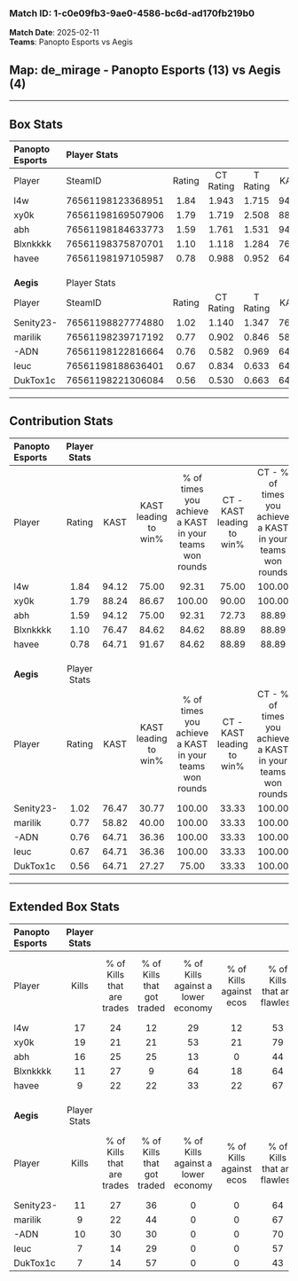 ### Match ID: 1-c0e09fb3-9ae0-4586-bc6d-ad170fb219b0  
**Match Date**: 2025-02-11  
**Teams**: Panopto Esports vs Aegis  

## **Map**: de_mirage - Panopto Esports (13) vs Aegis (4)  
---  

## Box Stats  

| **Panopto Esports** | Player Stats      |        |           |          |       |       |       |         |        |      |     |
| :- | :- | :-: | :-: | :-: | :-: | :-: | :-: | :-: | :-: | :-: | :-: |
| Player              | SteamID           | Rating | CT Rating | T Rating | KAST  |  ADR  | Kills | Assists | Deaths | K/D  | HS% |
| l4w                 | 76561198123368951 |  1.84  |   1.943   |  1.715   | 94.12 | 111.4 |  17   |    5    |   5    | 3.40 |  5  |
| xy0k                | 76561198169507906 |  1.79  |   1.719   |  2.508   | 88.24 | 109.4 |  19   |    4    |   8    | 2.38 | 47  |
| abh                 | 76561198184633773 |  1.59  |   1.761   |  1.531   | 94.12 | 90.8  |  16   |    4    |   9    | 1.78 | 81  |
| Blxnkkkk            | 76561198375870701 |  1.10  |   1.118   |  1.284   | 76.47 | 77.0  |  11   |    4    |   11   | 1.00 | 54  |
| havee               | 76561198197105987 |  0.78  |   0.988   |  0.952   | 64.71 | 47.1  |   9   |    2    |   12   | 0.75 | 55  |
|                     |                   |        |           |          |       |       |       |         |        |      |     |
|                     |                   |        |           |          |       |       |       |         |        |      |     |
|                     |                   |        |           |          |       |       |       |         |        |      |     |
| **Aegis**           | Player Stats      |        |           |          |       |       |       |         |        |      |     |
| Player              | SteamID           | Rating | CT Rating | T Rating | KAST  |  ADR  | Kills | Assists | Deaths | K/D  | HS% |
| Senity23-           | 76561198827774880 |  1.02  |   1.140   |  1.347   | 76.47 | 88.7  |  11   |    5    |   15   | 0.73 | 45  |
| marilik             | 76561198239717192 |  0.77  |   0.902   |  0.846   | 58.82 | 79.7  |   9   |    6    |   15   | 0.60 | 44  |
| -ADN                | 76561198122816664 |  0.76  |   0.582   |  0.969   | 64.71 | 53.1  |  10   |    3    |   15   | 0.67 | 30  |
| leuc                | 76561198188636401 |  0.67  |   0.834   |  0.633   | 64.71 | 56.5  |   7   |    2    |   13   | 0.54 | 42  |
| DukTox1c            | 76561198221306084 |  0.56  |   0.530   |  0.663   | 64.71 | 42.4  |   7   |    1    |   15   | 0.47 | 42  |
---  

## Contribution Stats  

| **Panopto Esports** | Player Stats |       |                      |                                                        |                           |                                                             |                          |                                                            |
| :- | :-: | :-: | :-: | :-: | :-: | :-: | :-: | :-: |
| Player              |    Rating    | KAST  | KAST leading to win% | % of times you achieve a KAST in your teams won rounds | CT - KAST leading to win% | CT - % of times you achieve a KAST in your teams won rounds | T - KAST leading to win% | T - % of times you achieve a KAST in your teams won rounds |
| l4w                 |     1.84     | 94.12 |        75.00         |                         92.31                          |           75.00           |                           100.00                            |          75.00           |                           75.00                            |
| xy0k                |     1.79     | 88.24 |        86.67         |                         100.00                         |           90.00           |                           100.00                            |          80.00           |                           100.00                           |
| abh                 |     1.59     | 94.12 |        75.00         |                         92.31                          |           72.73           |                            88.89                            |          80.00           |                           100.00                           |
| Blxnkkkk            |     1.10     | 76.47 |        84.62         |                         84.62                          |           88.89           |                            88.89                            |          75.00           |                           75.00                            |
| havee               |     0.78     | 64.71 |        91.67         |                         84.62                          |           88.89           |                            88.89                            |          100.00          |                           75.00                            |
|                     |              |       |                      |                                                        |                           |                                                             |                          |                                                            |
|                     |              |       |                      |                                                        |                           |                                                             |                          |                                                            |
|                     |              |       |                      |                                                        |                           |                                                             |                          |                                                            |
| **Aegis**           | Player Stats |       |                      |                                                        |                           |                                                             |                          |                                                            |
| Player              |    Rating    | KAST  | KAST leading to win% | % of times you achieve a KAST in your teams won rounds | CT - KAST leading to win% | CT - % of times you achieve a KAST in your teams won rounds | T - KAST leading to win% | T - % of times you achieve a KAST in your teams won rounds |
| Senity23-           |     1.02     | 76.47 |        30.77         |                         100.00                         |           33.33           |                           100.00                            |          30.00           |                           100.00                           |
| marilik             |     0.77     | 58.82 |        40.00         |                         100.00                         |           33.33           |                           100.00                            |          42.86           |                           100.00                           |
| -ADN                |     0.76     | 64.71 |        36.36         |                         100.00                         |           33.33           |                           100.00                            |          37.50           |                           100.00                           |
| leuc                |     0.67     | 64.71 |        36.36         |                         100.00                         |           33.33           |                           100.00                            |          37.50           |                           100.00                           |
| DukTox1c            |     0.56     | 64.71 |        27.27         |                         75.00                          |           33.33           |                           100.00                            |          25.00           |                           66.67                            |
---  

## Extended Box Stats  

| **Panopto Esports** | Player Stats |                            |                            |                                    |                         |                              |                                 |        |                             |                                     |                          |                               |                            |
| :- | :-: | :-: | :-: | :-: | :-: | :-: | :-: | :-: | :-: | :-: | :-: | :-: | :-: |
| Player              |    Kills     | % of Kills that are trades | % of Kills that got traded | % of Kills against a lower economy | % of Kills against ecos | % of Kills that are flawless | % of Kills that are close duels | Deaths | % of Deaths that get traded | % of Deaths against a lower economy | % of Deaths against ecos | % of Deaths that are flawless | % of Deaths that are close |
| l4w                 |      17      |             24             |             12             |                 29                 |           12            |              53              |                6                |   5    |             40              |                 40                  |            0             |              80               |             20             |
| xy0k                |      19      |             21             |             21             |                 53                 |           21            |              79              |                0                |   8    |             63              |                 25                  |            0             |              63               |             13             |
| abh                 |      16      |             25             |             25             |                 13                 |            0            |              44              |                0                |   9    |             33              |                 33                  |            11            |              67               |             0              |
| Blxnkkkk            |      11      |             27             |             9              |                 64                 |           18            |              64              |                9                |   11   |             18              |                 27                  |            0             |              45               |             18             |
| havee               |      9       |             22             |             22             |                 33                 |           22            |              67              |               11                |   12   |             42              |                 33                  |            8             |              58               |             0              |
|                     |              |                            |                            |                                    |                         |                              |                                 |        |                             |                                     |                          |                               |                            |
|                     |              |                            |                            |                                    |                         |                              |                                 |        |                             |                                     |                          |                               |                            |
|                     |              |                            |                            |                                    |                         |                              |                                 |        |                             |                                     |                          |                               |                            |
| **Aegis**           | Player Stats |                            |                            |                                    |                         |                              |                                 |        |                             |                                     |                          |                               |                            |
| Player              |    Kills     | % of Kills that are trades | % of Kills that got traded | % of Kills against a lower economy | % of Kills against ecos | % of Kills that are flawless | % of Kills that are close duels | Deaths | % of Deaths that get traded | % of Deaths against a lower economy | % of Deaths against ecos | % of Deaths that are flawless | % of Deaths that are close |
| Senity23-           |      11      |             27             |             36             |                 0                  |            0            |              64              |               18                |   15   |             33              |                  0                  |            0             |              53               |             13             |
| marilik             |      9       |             22             |             44             |                 0                  |            0            |              67              |                0                |   15   |             20              |                  7                  |            0             |              53               |             0              |
| -ADN                |      10      |             30             |             30             |                 0                  |            0            |              70              |                0                |   15   |             20              |                  0                  |            0             |              47               |             0              |
| leuc                |      7       |             14             |             29             |                 0                  |            0            |              57              |                0                |   13   |              0              |                  0                  |            0             |              69               |             8              |
| DukTox1c            |      7       |             14             |             57             |                 0                  |            0            |              43              |               29                |   15   |             13              |                  0                  |            0             |              87               |             0              |
